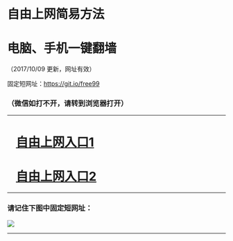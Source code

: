 ﻿# 自由上网简易方法

# 电脑、手机一键翻墙

（2017/10/09 更新，网址有效）

固定短网址：https://git.io/free99

### （微信如打不开，请转到浏览器打开）


***





# &nbsp;&nbsp; <a href="http://ft607621436.fwq-tz-1001.info/fwqtz01.html?t=100900128722 " target="_blank">自由上网入口1</a>
# &nbsp;&nbsp; <a href="http://ft3124511168.fwq-tz-1002.info/fwqtz02.html?t=100900114497 " target="_blank">自由上网入口2</a>
***

### 请记住下图中固定短网址：

<img src="https://s3-us-west-2.amazonaws.com/fwq-1001/yjfq-20170905okok.png" /> 


***

